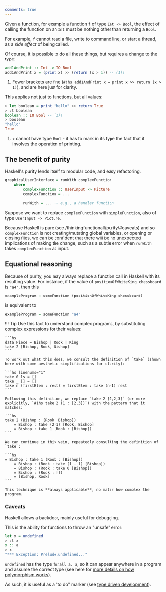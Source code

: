 ```yaml
---
comments: true
---
```



Given a function, for example a function `f` of type `Int -> Bool`, the effect of calling the function on an `Int` must be nothing other than returning a `Bool`.

For example, `f` cannot read a file, write to command line, or start a thread, as a *side effect* of being called.

Of course, it is possible to do all these things, but requires a change to the type:

```hs
add1AndPrint :: Int -> IO Bool
add1AndPrint x = (print x) >> (return (x > 1)) -- (1)!
```

1. Fewer brackets are fine (`#!hs add1AndPrint x = print x >> return (x > 1)`), and are here just for clarity.

This applies not just to functions, but all values:

```hs title="repl example"
> let boolean = print "hello" >> return True
> :t boolean
boolean :: IO Bool -- (1)!
> boolean
"hello"
True
```

1. `x` cannot have type `Bool` - it has to mark in its type the fact that it involves the operation of printing.

## The benefit of purity

Haskell's purity lends itself to modular code, and easy refactoring.

```hs
graphicalUserInterface = runWith complexFunction
    where 
        complexFunction :: UserInput -> Picture
        complexFunction = ...

        runWith = ... -- e.g., a handler function
```

Suppose we want to replace `complexFunction` with `simpleFunction`, also of type `UserInput -> Picture`.


Because Haskell is pure (see /thinkingfunctionall/purity/#caveats) and so `complexFunction` is not creating/mutating global variables, or opening or closing files, we can be confident that there will be no unexpected implications of making the change, such as a subtle error when `runWith` takes `complexFunction` as input. 

## Equational reasoning

Because of purity, you may always replace a function call in Haskell with its resulting value. For instance, if the value of `positionOfWhiteKing chessboard` is `"a4"`, then this

```hs
exampleProgram = someFunction (positionOfWhiteKing chessboard)
```

is equivalent to

```hs
exampleProgram = someFunction "a4"
```

!!! Tip
    Use this fact to understand complex programs, by substituting complex expressions for their values:

    ```hs
    data Piece = Bishop | Rook | King
    take 2 [Bishop, Rook, Bishop]
    ```

    To work out what this does, we consult the definition of `take` (shown here with some aesthetic simplifications for clarity):

    ```hs linenums="1"
    take 0 ls = []
    take _ [] = []
    take n (firstElem : rest) = firstElem : take (n-1) rest
    ```

    Following this definition, we replace `take 2 [1,2,3]` (or more explicitly, `#1hs take 2 (1 : [2,3])`) with the pattern that it matches:

    ```hs
    take 2 (Bishop : [Rook, Bishop]) 
        = Bishop : take (2-1) [Rook, Bishop] 
        = Bishop : take 1 (Rook : [Bishop])
    ```

    We can continue in this vein, repeatedly consulting the definition of `take`:

    ```hs
    = Bishop : take 1 (Rook : [Bishop])
        = Bishop : (Rook : take (1 - 1) [Bishop])
        = Bishop : (Rook : take 0 [Bishop]) 
        = Bishop : (Rook : [])
        = [Bishop, Rook]
    ```

    This technique is **always applicable**, no mater how complex the program.



### Caveats

Haskell allows a backdoor, mainly useful for debugging. 

This is the ability for functions to throw an "unsafe" error:

```hs title="repl example"
let x = undefined
> :t x
x :: a
> x
"*** Exception: Prelude.undefined..."
```

`undefined` has the type `forall a. a`, so it can appear anywhere in a program and assume the correct type (see here for [more details on how polymorphism works](/basics/types/#how-to-use)). 

As such, it is useful as a "to do" marker (see [type driven development](/thinkingfunctionally/typeinference/#type-driven-development)).


